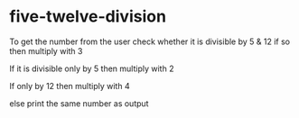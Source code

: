 # five-twelve-division

To get the number from the user
check whether it is divisible by 5 & 12 if so then multiply with 3

If it is divisible only by 5 then multiply with 2

If only by 12 then multiply with 4

else print the same number as output
